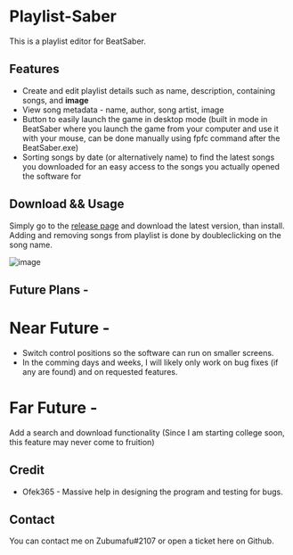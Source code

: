 # Playlist-Saber
This is a playlist editor for BeatSaber.

## Features

- Create and edit playlist details such as name, description, containing songs, and **image**
- View song metadata - name, author, song artist, image
- Button to easily launch the game in desktop mode (built in mode in BeatSaber where you launch the game from your computer and use it with your mouse, can be done manually using fpfc command after the BeatSaber.exe)
- Sorting songs by date (or alternatively name) to find the latest songs you downloaded for an easy access to the songs you actually opened the software for


## Download && Usage
Simply go to the [release page](https://github.com/Zoobumafu/Playlist-Saber/releases) and download the latest version, than install.
Adding and removing songs from playlist is done by doubleclicking on the song name.

![image](https://user-images.githubusercontent.com/81674290/135576115-2dc28c7c-0578-47ec-ba3f-103a58e5bb8e.png)

## Future Plans - 
# Near Future -
- Switch control positions so the software can run on smaller screens.
- In the comming days and weeks, I will likely only work on bug fixes (if any are found) and on requested features.

# Far Future - 
Add a search and download functionality (Since I am starting college soon, this feature may never come to fruition)

## Credit 

- Ofek365 - Massive help in designing the program and testing for bugs.

## Contact
You can contact me on Zubumafu#2107 or open a ticket here on Github.

